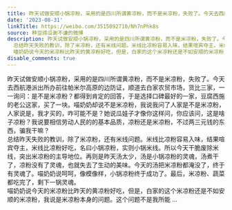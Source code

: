 ```yaml
---
title: 昨天试做安顺小锅凉粉，采用的是四川所谓黄凉粉，而不是米凉粉，失败了。今天去西航港派出所办前往帕米尔高原的边防证，顺道去白家农贸市场，货比三家，一一询问...
date: '2023-08-31'
linkTitle: https://weibo.com/3515092710/Nh7nPhk8s
source: 种豆得瓜谢不谦的微博
description: 昨天试做安顺小锅凉粉，采用的是四川所谓黄凉粉，而不是米凉粉，失败了。今天去西航港派出所办前往帕米尔高原的边防证，顺道去白家农贸市场，货比三家，一一询问：是不是米凉粉？都得到肯定的回答，于是选择口碑最好的一家，豆腐西施的老公这家，买了一块。喵奶奶却说不是米凉粉，我说我问了人家是不是米凉粉，人家说是，我才买的，咋可能不是？她说瓜娃子才像你这样问，你应该问，这是啥子凉粉？我说要相信劳动人民的的基本品质，凉粉还是米凉粉，不过两三元钱的东西，骗我干嘛？<br>
  总结昨天失败的教训，除了米凉粉，还有米线问题。米线比凉粉容易入味，结果喧宾夺主，米线比凉粉好吃，名曰小锅凉粉，实则小锅米线。所以今天干脆废除米线，突出米凉粉的主导地位。再则是昨天汤太少，汤是小锅凉粉的灵魂，汤煮干了，凉粉没有了灵魂，也就失去了生动的美味。今天的汤把米凉粉都淹没了，终于有灵魂了。喵奶奶说呵呵，像模像样，小锅凉粉终于成功了。最后，米凉粉、蔬菜都吃完了，剩下一锅灵魂。<br>
  喵奶奶说今天的米凉粉比昨天的黄凉粉好吃，但是，白家的这个米凉粉还是不如安顺的米凉粉，我说是米凉粉本身的问题。这个问题不是我所能 ...
disable_comments: true
---
```

昨天试做安顺小锅凉粉，采用的是四川所谓黄凉粉，而不是米凉粉，失败了。今天去西航港派出所办前往帕米尔高原的边防证，顺道去白家农贸市场，货比三家，一一询问：是不是米凉粉？都得到肯定的回答，于是选择口碑最好的一家，豆腐西施的老公这家，买了一块。喵奶奶却说不是米凉粉，我说我问了人家是不是米凉粉，人家说是，我才买的，咋可能不是？她说瓜娃子才像你这样问，你应该问，这是啥子凉粉？我说要相信劳动人民的的基本品质，凉粉还是米凉粉，不过两三元钱的东西，骗我干嘛？<br> 总结昨天失败的教训，除了米凉粉，还有米线问题。米线比凉粉容易入味，结果喧宾夺主，米线比凉粉好吃，名曰小锅凉粉，实则小锅米线。所以今天干脆废除米线，突出米凉粉的主导地位。再则是昨天汤太少，汤是小锅凉粉的灵魂，汤煮干了，凉粉没有了灵魂，也就失去了生动的美味。今天的汤把米凉粉都淹没了，终于有灵魂了。喵奶奶说呵呵，像模像样，小锅凉粉终于成功了。最后，米凉粉、蔬菜都吃完了，剩下一锅灵魂。<br> 喵奶奶说今天的米凉粉比昨天的黄凉粉好吃，但是，白家的这个米凉粉还是不如安顺的米凉粉，我说是米凉粉本身的问题。这个问题不是我所能 ...